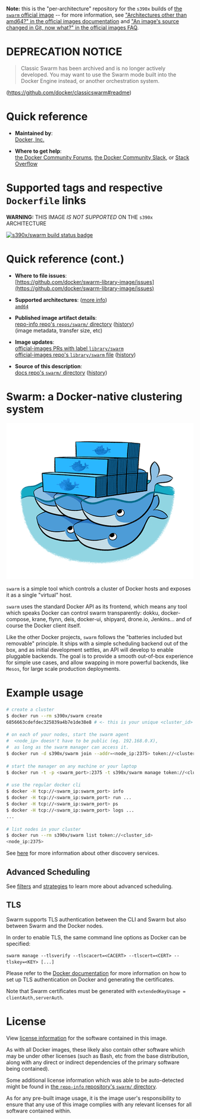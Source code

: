 <!--

********************************************************************************

WARNING:

    DO NOT EDIT "swarm/README.md"

    IT IS AUTO-GENERATED

    (from the other files in "swarm/" combined with a set of templates)

********************************************************************************

-->

**Note:** this is the "per-architecture" repository for the `s390x` builds of [the `swarm` official image](https://hub.docker.com/_/swarm) -- for more information, see ["Architectures other than amd64?" in the official images documentation](https://github.com/docker-library/official-images#architectures-other-than-amd64) and ["An image's source changed in Git, now what?" in the official images FAQ](https://github.com/docker-library/faq#an-images-source-changed-in-git-now-what).

# **DEPRECATION NOTICE**

> Classic Swarm has been archived and is no longer actively developed. You may want to use the Swarm mode built into the Docker Engine instead, or another orchestration system.

(https://github.com/docker/classicswarm#readme)

# Quick reference

-	**Maintained by**:  
	[Docker, Inc.](https://github.com/docker/swarm-library-image)

-	**Where to get help**:  
	[the Docker Community Forums](https://forums.docker.com/), [the Docker Community Slack](http://dockr.ly/slack), or [Stack Overflow](https://stackoverflow.com/search?tab=newest&q=docker)

# Supported tags and respective `Dockerfile` links

**WARNING:** THIS IMAGE *IS NOT SUPPORTED* ON THE `s390x` ARCHITECTURE

[![s390x/swarm build status badge](https://img.shields.io/jenkins/s/https/doi-janky.infosiftr.net/job/multiarch/job/s390x/job/swarm.svg?label=s390x/swarm%20%20build%20job)](https://doi-janky.infosiftr.net/job/multiarch/job/s390x/job/swarm/)

# Quick reference (cont.)

-	**Where to file issues**:  
	[https://github.com/docker/swarm-library-image/issues](https://github.com/docker/swarm-library-image/issues)

-	**Supported architectures**: ([more info](https://github.com/docker-library/official-images#architectures-other-than-amd64))  
	[`amd64`](https://hub.docker.com/r/amd64/swarm/)

-	**Published image artifact details**:  
	[repo-info repo's `repos/swarm/` directory](https://github.com/docker-library/repo-info/blob/master/repos/swarm) ([history](https://github.com/docker-library/repo-info/commits/master/repos/swarm))  
	(image metadata, transfer size, etc)

-	**Image updates**:  
	[official-images PRs with label `library/swarm`](https://github.com/docker-library/official-images/pulls?q=label%3Alibrary%2Fswarm)  
	[official-images repo's `library/swarm` file](https://github.com/docker-library/official-images/blob/master/library/swarm) ([history](https://github.com/docker-library/official-images/commits/master/library/swarm))

-	**Source of this description**:  
	[docs repo's `swarm/` directory](https://github.com/docker-library/docs/tree/master/swarm) ([history](https://github.com/docker-library/docs/commits/master/swarm))

# Swarm: a Docker-native clustering system

![logo](https://raw.githubusercontent.com/docker-library/docs/471fa6e4cb58062ccbf91afc111980f9c7004981/swarm/logo.png)

`swarm` is a simple tool which controls a cluster of Docker hosts and exposes it as a single "virtual" host.

`swarm` uses the standard Docker API as its frontend, which means any tool which speaks Docker can control swarm transparently: dokku, docker-compose, krane, flynn, deis, docker-ui, shipyard, drone.io, Jenkins... and of course the Docker client itself.

Like the other Docker projects, `swarm` follows the "batteries included but removable" principle. It ships with a simple scheduling backend out of the box, and as initial development settles, an API will develop to enable pluggable backends. The goal is to provide a smooth out-of-box experience for simple use cases, and allow swapping in more powerful backends, like `Mesos`, for large scale production deployments.

# Example usage

```bash
# create a cluster
$ docker run --rm s390x/swarm create
6856663cdefdec325839a4b7e1de38e8 # <- this is your unique <cluster_id>

# on each of your nodes, start the swarm agent
#  <node_ip> doesn't have to be public (eg. 192.168.0.X),
#  as long as the swarm manager can access it.
$ docker run -d s390x/swarm join --addr=<node_ip:2375> token://<cluster_id>

# start the manager on any machine or your laptop
$ docker run -t -p <swarm_port>:2375 -t s390x/swarm manage token://<cluster_id>

# use the regular docker cli
$ docker -H tcp://<swarm_ip:swarm_port> info
$ docker -H tcp://<swarm_ip:swarm_port> run ...
$ docker -H tcp://<swarm_ip:swarm_port> ps
$ docker -H tcp://<swarm_ip:swarm_port> logs ...
...

# list nodes in your cluster
$ docker run --rm s390x/swarm list token://<cluster_id>
<node_ip:2375>
```

See [here](https://github.com/docker/swarm/blob/master/discovery/README.md) for more information about other discovery services.

## Advanced Scheduling

See [filters](https://github.com/docker/swarm/blob/master/scheduler/filter/README.md) and [strategies](https://github.com/docker/swarm/blob/master/scheduler/strategy/README.md) to learn more about advanced scheduling.

## TLS

Swarm supports TLS authentication between the CLI and Swarm but also between Swarm and the Docker nodes.

In order to enable TLS, the same command line options as Docker can be specified:

`swarm manage --tlsverify --tlscacert=<CACERT> --tlscert=<CERT> --tlskey=<KEY> [...]`

Please refer to the [Docker documentation](https://docs.docker.com/articles/https/) for more information on how to set up TLS authentication on Docker and generating the certificates.

Note that Swarm certificates must be generated with `extendedKeyUsage = clientAuth,serverAuth`.

# License

View [license information](https://github.com/docker/swarm/blob/master/LICENSE.code) for the software contained in this image.

As with all Docker images, these likely also contain other software which may be under other licenses (such as Bash, etc from the base distribution, along with any direct or indirect dependencies of the primary software being contained).

Some additional license information which was able to be auto-detected might be found in [the `repo-info` repository's `swarm/` directory](https://github.com/docker-library/repo-info/tree/master/repos/swarm).

As for any pre-built image usage, it is the image user's responsibility to ensure that any use of this image complies with any relevant licenses for all software contained within.
